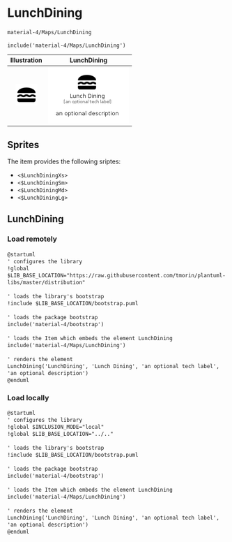 # LunchDining


```text
material-4/Maps/LunchDining
```

```text
include('material-4/Maps/LunchDining')
```



| Illustration | LunchDining |
| :---: | :---: |
| ![illustration for Illustration](../../material-4/Maps/LunchDining.png) | ![illustration for LunchDining](../../material-4/Maps/LunchDining.Local.png) |



## Sprites
The item provides the following sriptes:

- `<$LunchDiningXs>`
- `<$LunchDiningSm>`
- `<$LunchDiningMd>`
- `<$LunchDiningLg>`





## LunchDining

### Load remotely
```plantuml
@startuml
' configures the library
!global $LIB_BASE_LOCATION="https://raw.githubusercontent.com/tmorin/plantuml-libs/master/distribution"

' loads the library's bootstrap
!include $LIB_BASE_LOCATION/bootstrap.puml

' loads the package bootstrap
include('material-4/bootstrap')

' loads the Item which embeds the element LunchDining
include('material-4/Maps/LunchDining')

' renders the element
LunchDining('LunchDining', 'Lunch Dining', 'an optional tech label', 'an optional description')
@enduml
```

### Load locally
```plantuml
@startuml
' configures the library
!global $INCLUSION_MODE="local"
!global $LIB_BASE_LOCATION="../.."

' loads the library's bootstrap
!include $LIB_BASE_LOCATION/bootstrap.puml

' loads the package bootstrap
include('material-4/bootstrap')

' loads the Item which embeds the element LunchDining
include('material-4/Maps/LunchDining')

' renders the element
LunchDining('LunchDining', 'Lunch Dining', 'an optional tech label', 'an optional description')
@enduml
```

